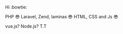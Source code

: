 Hi :bowtie:
 
PHP :sunglasses:	Laravel, Zend, laminas :sunglasses:
HTML, CSS and Js :sunglasses:

vue.js? Node.js? T.T


